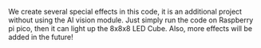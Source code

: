 We create several special effects in this code, it is an additional project without using the AI vision module.
Just simply run the code on Raspberry pi pico, then it can light up the 8x8x8 LED Cube.
Also, more effects will be added in the future!
